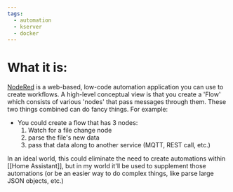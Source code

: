 ```yaml
---
tags:
  - automation
  - kserver
  - docker
---
```

# What it is:
[NodeRed](https://nodered.org) is a web-based, low-code automation application you can use to create workflows.  A high-level conceptual view is that you create a 'Flow' which consists of various 'nodes' that pass messages through them.  These two things combined can do fancy things.  For example:
- You could create a flow that has 3 nodes:
	1. Watch for a file change node
	2. parse the file's new data
	3. pass that data along to another service (MQTT, REST call, etc.)

In an ideal world, this could eliminate the need to create automations within [[Home Assistant]], but in my world it'll be used to supplement those automations (or be an easier way to do complex things, like parse large JSON objects, etc.)
